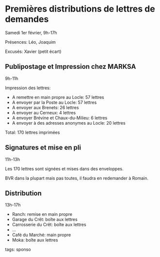 # Premières distributions de lettres de demandes

Samedi 1er février, 9h-17h

Présences: Léo, Joaquim

Excusés: Xavier (petit écart)

## Publipostage et Impression chez MARKSA

9h-11h

Impression des lettres:
* A remettre en main propre au Locle: 57 lettres
* A envoyer par la Poste au Locle: 57 lettres
* A envoyer aux Brenets: 26 lettres
* A envoyer au Cerneux: 4 lettres
* A envoyer Brévine et Chaux-du-Milieu: 6 lettres
* A envoyer à des adresses anonymes au Locle: 20 lettres

Total: 170 lettres imprimées

## Signatures et mise en pli

11h-13h

Les 170 lettres sont signées et mises dans des enveloppes.

BVR dans la plupart mais pas toutes, il faudra en redemander à Romain.

## Distribution

13h-17h

* Ranch: remise en main propre
* Garage du Crêt: boîte aux lettres
* Carrosserie du Crêt: boîte aux lettres
* ...
* Café du Marché: main propre
* Moka: boîte aux lettres

tags: sponso
